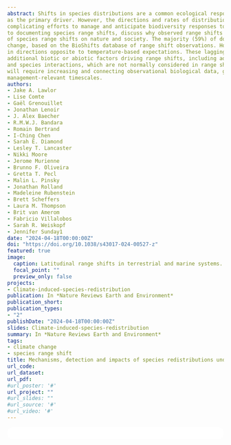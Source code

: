 ```yaml
---
abstract: Shifts in species distributions are a common ecological response to climate change, and global temperature rise is often hypothesized
as the primary driver. However, the directions and rates of distribution shifts are highly variable across species, systems and studies,
complicating efforts to manage and anticipate biodiversity responses to anthropogenic change. In this Review, we summarize approaches
to documenting species range shifts, discuss why observed range shifts often do not match our expectations, and explore the impacts
of species range shifts on nature and society. The majority (59%) of documented range shifts are directionally consistent with climate
change, based on the BioShifts database of range shift observations. However, many observed species have not shifted or have shifted
in directions opposite to temperature-based expectations. These lagging or expectation-contrary shifts might be explained by
additional biotic or abiotic factors driving range shifts, including additional non-temperature climatic drivers, habitat characteristics
and species interactions, which are not normally considered in range shift documentations. Understanding and managing range shifts
will require increasing and connecting observational biological data, generalizing range shift patterns across systems and predicting shifts at
management-relevant timescales.
authors:
- Jake A. Lawlor
- Lise Comte
- Gaël Grenouillet
- Jonathan Lenoir
- J. Alex Baecher
- R.M.W.J. Bandara
- Romain Bertrand
- I-Ching Chen
- Sarah E. Diamond
- Lesley T. Lancaster
- Nikki Moore
- Jerome Murienne
- Brunno F. Oliveira
- Gretta T. Pecl
- Malin L. Pinsky
- Jonathan Rolland
- Madeleine Rubenstein
- Brett Scheffers
- Laura M. Thompson
- Brit van Amerom
- Fabricio Villalobos
- Sarah R. Weiskopf
- Jennifer Sunday1
date: "2024-04-18T00:00:00Z"
doi: "https://doi.org/10.1038/s43017-024-00527-z"
featured: true
image:
  caption: Latitudinal range shifts in terrestrial and marine systems.
  focal_point: ""
  preview_only: false
projects:
- Climate-induced-species-redistribution
publication: In *Nature Reviews Earth and Environment*
publication_short:
publication_types:
- "2"
publishDate: "2024-04-18T00:00:00Z"
slides: Climate-induced-species-redistribution
summary: In *Nature Reviews Earth and Environment*
tags:
- climate change
- species range shift
title: Mechanisms, detection and impacts of species redistributions under climate change
url_code: 
url_dataset: 
url_pdf: 
#url_poster: '#'
url_project: ""
#url_slides: ""
#url_source: '#'
#url_video: '#'
---
```


<html>
  <style>
    section {
        background: white;
        color: black;
        border-radius: 1em;
        padding: 1em;
        left: 50% }
    #inner {
        display: inline-block;
        display: flex;
        align-items: center;
        justify-content: center }
  </style>
  <section>
    <div id="inner">
      <script type='text/javascript' src='https://d1bxh8uas1mnw7.cloudfront.net/assets/embed.js'></script>
        <span style="float:left"; 
          class="__dimensions_badge_embed__" 
          data-doi="10.1038/s43017-024-00527-z" 
          data-hide-zero-citations="true" 
          data-legend="always">
        </span>
      <script async src="https://badge.dimensions.ai/badge.js" charset="utf-8"></script>
        <div  style="float:right"; 
          data-link-target="_blank" 
          data-badge-details="right" 
          data-badge-type="medium-donut"
          data-doi="10.1038/s43017-024-00527-z"   
          data-condensed="true" 
          data-hide-no-mentions="true" 
          class="altmetric-embed">
        </div>
  </section>
